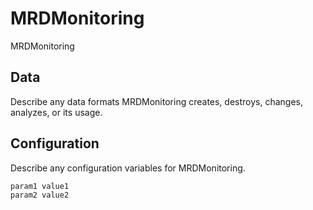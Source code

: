 # MRDMonitoring

MRDMonitoring

## Data

Describe any data formats MRDMonitoring creates, destroys, changes, analyzes, or its usage.




## Configuration

Describe any configuration variables for MRDMonitoring.

```
param1 value1
param2 value2
```
